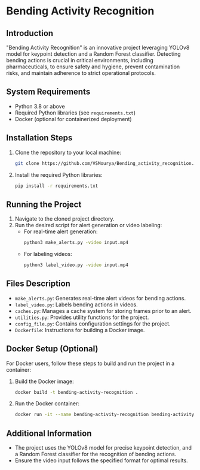 # Bending Activity Recognition

## Introduction
"Bending Activity Recognition" is an innovative project leveraging YOLOv8 model for keypoint detection and a Random Forest classifier. Detecting bending actions is crucial in critical environments, including pharmaceuticals, to ensure safety and hygiene, prevent contamination risks, and maintain adherence to strict operational protocols.

## System Requirements
- Python 3.8 or above
- Required Python libraries (see `requirements.txt`)
- Docker (optional for containerized deployment)

## Installation Steps
1. Clone the repository to your local machine:
   ```sh
   git clone https://github.com/VSMourya/Bending_activity_recognition.git
   ```
2. Install the required Python libraries:
   ```sh
   pip install -r requirements.txt
   ```

## Running the Project
1. Navigate to the cloned project directory.
2. Run the desired script for alert generation or video labeling:
   - For real-time alert generation:
     ```sh
     python3 make_alerts.py -video input.mp4
     ```
   - For labeling videos:
     ```sh
     python3 label_video.py -video input.mp4
     ```

## Files Description
- `make_alerts.py`: Generates real-time alert videos for bending actions.
- `label_video.py`: Labels bending actions in videos.
- `caches.py`: Manages a cache system for storing frames prior to an alert.
- `utilities.py`: Provides utility functions for the project.
- `config_file.py`: Contains configuration settings for the project.
- `Dockerfile`: Instructions for building a Docker image.

## Docker Setup (Optional)
For Docker users, follow these steps to build and run the project in a container:
1. Build the Docker image:
   ```sh
   docker build -t bending-activity-recognition .
   ```
2. Run the Docker container:
   ```sh
   docker run -it --name bending-activity-recognition bending-activity-recognition
   ```

## Additional Information
- The project uses the YOLOv8 model for precise keypoint detection, and a Random Forest classifier for the recognition of bending actions.
- Ensure the video input follows the specified format for optimal results.